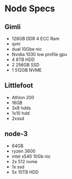 # Node Specs

## Gimli
* 128GB DDR 4 ECC Ram
* ipmi
* dual 10Gbe nic
* Nvidia 1030 low profile gpu
* 4 8TB HDD
* 2 256GB SSD
* 1 512GB NVME

## Littlefoot
* Athlon 200
* 16GB
* 3x8 hdds
* 1x10 hdd
* 2xssd

## node-3
* 64GB
* ryzen 3600
* intel x540 10Gb nic
* 2x 512 nvme
* 1x ssd
* 5x 10TB HDD